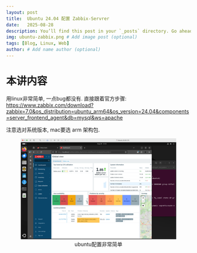 ```yaml
---
layout: post
title:  Ubuntu 24.04 配置 Zabbix-Servrer
date:   2025-08-28
description: You’ll find this post in your `_posts` directory. Go ahead and edit it and re-build the site to see your changes. # Add post description (optional)
img: ubuntu-zabbix.png # Add image post (optional)
tags: [Blog, Linux, Web]
author: # Add name author (optional)
---
```

# 本讲内容

用linux非常简单, 一点bug都没有. 直接跟着官方步骤: <https://www.zabbix.com/download?zabbix=7.0&os_distribution=ubuntu_arm64&os_version=24.04&components=server_frontend_agent&db=mysql&ws=apache>

注意选对系统版本, mac要选 arm 架构包.

<figure style="text-align: center;">
<img src="/assets/img/uz.png" alt="" width="500">
<figcaption>ubuntu配置非常简单</figcaption>
</figure>